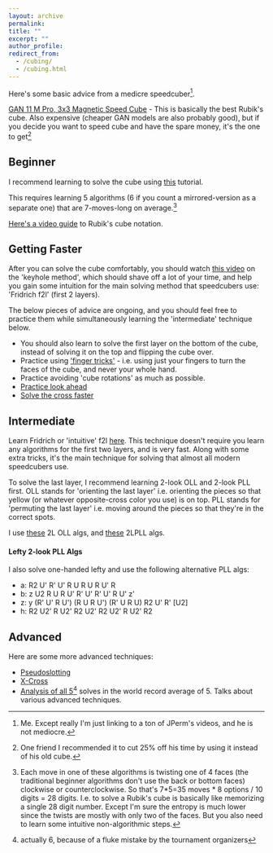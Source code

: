 ```yaml
---
layout: archive
permalink: 
title: ""
excerpt: ""
author_profile:
redirect_from: 
  - /cubing/
  - /cubing.html
---
```

<script
  src="https://cdn.mathjax.org/mathjax/latest/MathJax.js?config=TeX-AMS-MML_HTMLorMML"
  type="text/javascript">
</script>

Here's some basic advice from a medicre speedcuber[^1].

<a href="https://amzn.to/3FIX6er">GAN 11 M Pro, 3x3 Magnetic Speed Cube</a> - 
This is basically the best Rubik's cube. 
Also expensive (cheaper GAN models are also probably good), but if you decide you want to speed cube and have the spare money, it's the one to get[^2] 

## Beginner
I recommend learning to solve the cube using <a href="https://www.youtube.com/watch?v=7Ron6MN45LY&ab_channel=JPerm">this</a> tutorial.

This requires learning 5 algorithms (6 if you count a mirrored-version as a separate one) that are 7-moves-long on average.[^3]

<a href="https://www.youtube.com/watch?v=24eHm4ri8WM&ab_channel=JPerm">Here's a video guide</a> to Rubik's cube notation.

## Getting Faster
After you can solve the cube comfortably, you should watch <a href="https://www.youtube.com/watch?v=EmsUcTl1MOQ&ab_channel=CubeAddct">this video</a> on 
the 'keyhole method', which should shave off a lot of your time, and help you gain some intuition for the main solving
method that speedcubers use: 'Fridrich f2l' (first 2 layers).

The below pieces of advice are ongoing, and you should feel free to practice them while simultaneously learning the 'intermediate' technique below.
* You should also learn to solve the first layer on the bottom of the cube, instead of solving it on the top and flipping the cube over.
* Practice using <a href="https://www.youtube.com/watch?v=wLuVF9Dk3AQ&ab_channel=JPerm">'finger tricks'</a> - i.e. using just your fingers to turn the faces of the cube, and never your whole hand.
* Practice avoiding 'cube rotations' as much as possible.
* <a href="https://www.youtube.com/watch?v=Sw3DpueJsWM&ab_channel=JPerm">Practice look ahead</a>
* <a href="https://www.youtube.com/results?search_query=rubik%27s+cube+cross+practice">Solve the cross faster</a>

## Intermediate
Learn Fridrich or 'intuitive' f2l <a href="https://www.youtube.com/watch?v=Ar_Zit1VLG0&t=53s&ab_channel=JPerm">here</a>.
This technique doesn't require you learn any algorithms for the first two layers, and is very fast. Along with some extra
tricks, it's the main technique for solving that almost all modern speedcubers use.

To solve the last layer, I recommend learning 2-look OLL and 2-look PLL first.
OLL stands for 'orienting the last layer' i.e. orienting the pieces so that yellow (or whatever opposite-cross color you use)
is on top. PLL stands for 'permuting the last layer' i.e. moving around the pieces so that they're in the correct spots.

I use <a href="https://cubingcheatsheet.com/algs3x_2loll.html">these</a> 2L OLL algs, and <a href="https://cubingcheatsheet.com/algs3x_2lpll.html">these</a> 2LPLL algs. 

#### Lefty 2-look PLL Algs
I also solve one-handed lefty and use the following alternative PLL algs: 
  * a: R2 U' R' U' R U R U R U' R
  * b: z U2 R U R U' R' U' R' U' R U' z'
  * z: y (R' U' R U') (R U R U') (R' U R U) R2 U' R' [U2]
  * h: R2 U2' R U2' R2 U2' R2 U2' R U2' R2

## Advanced
Here are some more advanced techniques:
* <a href="https://www.youtube.com/watch?v=49Izh9ZnBog&ab_channel=JPerm">Pseudoslotting</a>
* <a href="https://www.youtube.com/watch?v=P9POsBAaKd0&ab_channel=JPerm">X-Cross</a>
* <a href="https://www.youtube.com/watch?v=k0lYYe97oSA&ab_channel=JPerm">Analysis of all 5[^4] solves in the world record average of 5. 
  Talks about various advanced techniques.

[^1]: Me. Except really I'm just linking to a ton of JPerm's videos, and he is not mediocre.
[^2]: One friend I recommended it to cut 25% off his time by using it instead of his old cube.
[^3]: Each move in one of these algorithms is twisting one of 4 faces (the traditional beginner algorithms don't use the back or bottom faces) clockwise or counterclockwise.
So that's 7*5=35 moves * 8 options / 10 digits = 28 digits. I.e. to solve a Rubik's cube is basically like memorizing a single 28 digit number.
Except I'm sure the entropy is much lower since the twists are mostly with only two of the faces. But you also need to learn some intuitive non-algorithmic steps.
[^4]: actually 6, because of a fluke mistake by the tournament organizers
